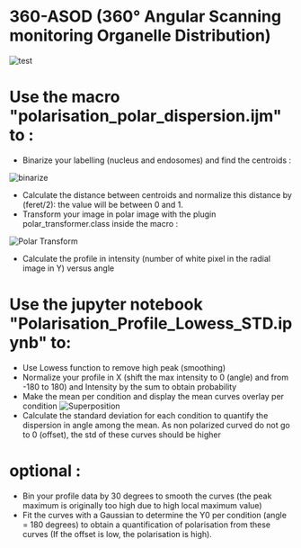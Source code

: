 # 360-ASOD (360° Angular Scanning monitoring Organelle Distribution)  
![test](https://user-images.githubusercontent.com/41480459/186089158-055e6063-6655-4905-8c3a-ea8225ca5416.jpg)

# Use the macro "polarisation_polar_dispersion.ijm" to :
- Binarize your labelling (nucleus and endosomes) and find the centroids :

![binarize](https://user-images.githubusercontent.com/41480459/186090516-4a8c6b34-f171-43f1-b751-d890f9dccca8.jpg)
- Calculate the distance between centroids and normalize this distance by (feret/2): the value will be between 0 and 1.
- Transform your image in polar image with the plugin polar_transformer.class inside the macro :

![Polar Transform](https://user-images.githubusercontent.com/41480459/186090698-c9b6ac73-9e67-4e7a-acad-1db4ed5c0fc8.jpg)
- Calculate the profile in intensity (number of white pixel in the radial image in Y) versus angle

# Use the jupyter notebook "Polarisation_Profile_Lowess_STD.ipynb" to:
- Use Lowess function to remove high peak (smoothing)
- Normalize your profile in X (shift the max intensity to 0 (angle) and from -180 to 180) and Intensity by the sum to obtain probability
- Make the mean per condition and display the mean curves overlay per condition 
![Superposition](https://user-images.githubusercontent.com/41480459/188651914-3faa98c9-701e-4714-9764-9f3cc5ab49e3.png)
- Calculate the standard deviation for each condition to quantify the dispersion in angle among the mean. As non polarized curved do not go to 0 (offset), the std of these curves should be higher

# optional :
- Bin your profile data by 30 degrees to smooth the curves (the peak maximum is originally too high due to high local maximum value)
- Fit the curves with a Gaussian to determine the Y0 per condition (angle = 180 degrees) to obtain a quantification of polarisation from these curves
(If the offset is low, the polarisation is high).

